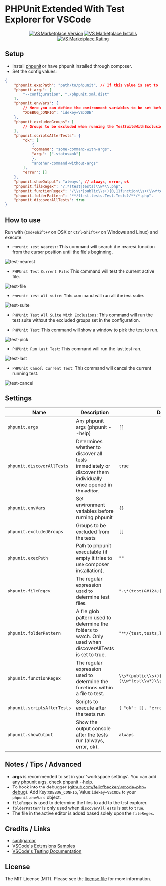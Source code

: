 # PHPUnit Extended With Test Explorer for VSCode

<p align="center">
  <a href="https://marketplace.visualstudio.com/items?itemName=RobertOstermann.phpunit-extended-test-explorer"><img src="https://vsmarketplacebadge.apphb.com/version-short/RobertOstermann.phpunit-extended-test-explorer.svg" alt="VS Marketplace Version"></a>
  <a href="https://marketplace.visualstudio.com/items?itemName=RobertOstermann.phpunit-extended-test-explorer"><img src="https://vsmarketplacebadge.apphb.com/installs-short/RobertOstermann.phpunit-extended-test-explorer.svg" alt="VS Marketplace Installs"></a>
  <a href="https://marketplace.visualstudio.com/items?itemName=RobertOstermann.phpunit-extended-test-explorer"><img src="https://vsmarketplacebadge.apphb.com/rating-short/RobertOstermann.phpunit-extended-test-explorer.svg" alt="VS Marketplace Rating"></a>
</p>

## Setup

- Install [phpunit](https://phpunit.de/) or have phpunit installed through composer.
- Set the config values:

```JSON
{
    "phpunit.execPath": "path/to/phpunit", // If this value is set to '' it will try to use the composer phpunit installation.
    "phpunit.args": [
        "--configuration", "./phpunit.xml.dist"
    ],
    "phpunit.envVars": {
        // Here you can define the environment variables to be set before executing phpunit
        "XDEBUG_CONFIG": "idekey=VSCODE"
    },
    "phpunit.excludedGroups": [
        // Groups to be excluded when running the TestSuiteWithExclusions command
    ],
    "phpunit.scriptsAfterTests": {
        "ok": [
            {
            "command": "some-command-with-args",
            "args": ["-status=ok"]
            },
            "another-command-without-args"
        ],
        "error": []
    },
    "phpunit.showOutput": "always", // always, error, ok
    "phpunit.fileRegex": "/.*(test|tests)\\w*\\.php",
    "phpunit.functionRegex": "/\\s*(public\\s+){0,1}function\\s+(\\w*test\\w*)\\s*\\(",
    "phpunit.folderPattern": "**/{test,tests,Test,Tests}/**/*.php",
    "phpunit.discoverAllTests": true
}
```

## How to use

Run with (`Cmd+Shift+P` on OSX or `Ctrl+Shift+P` on Windows and Linux) and execute:

- `PHPUnit Test Nearest`: This command will search the nearest function from the cursor position until the file's beginning.

![test-nearest](images/test-nearest.gif)

- `PHPUnit Test Current File`: This command will test the current active file.

![test-file](images/test-file.gif)

- `PHPUnit Test All Suite`: This command will run all the test suite.

![test-suite](images/test-suite.gif)

- `PHPUnit Test All Suite With Exclusions`: This command will run the test suite without the excluded groups set in the configuration.

- `PHPUnit Test`: This command will show a window to pick the test to run.

![test-pick](images/test-pick.gif)

- `PHPUnit Run Last Test`: This command will run the last test ran.

![test-last](images/test-last.gif)

- `PHPUnit Cancel Current Test`: This command will cancel the current running test.

![test-cancel](images/test-cancel.gif)

## Settings

| Name                        | Description                                                                                                   | Default                                                  |
| --------------------------- | ------------------------------------------------------------------------------------------------------------- | -------------------------------------------------------- |
| `phpunit.args`              | Any phpunit args (phpunit --help)                                                                             | `[]`                                                     |
| `phpunit.discoverAllTests`  | Determines whether to discover all tests immediately or discover them individually once opened in the editor. | `true`                                                   |
| `phpunit.envVars`           | Set environment variables before running phpunit                                                              | `{}`                                                     |
| `phpunit.excludedGroups`    | Groups to be excluded from the tests                                                                          | `[]`                                                     |
| `phpunit.execPath`          | Path to phpunit executable (if empty it tries to use composer installation).                                  | `""`                                                     |
| `phpunit.fileRegex`         | The regular expression used to determine test files.                                                          | `".\*(test(&#124;)tests)\\w\*\\.php"`                    |
| `phpunit.folderPattern`     | A file glob pattern used to determine the folders to watch. Only used when discoverAllTests is set to true.   | `"**/{test,tests,Test,Tests}/**/*.php"`                  |
| `phpunit.functionRegex`     | The regular expression used to determine the functions within a file to test.                                 | `\\s*(public\\s+){0,1}function\\s+(\\w*test\\w*)\\s*\\(` |
| `phpunit.scriptsAfterTests` | Scripts to execute after the tests run                                                                        | `{ "ok": [], "error": []}`                               |
| `phpunit.showOutput`        | Show the output console after the tests run (always, error, ok).                                              | `always`                                                 |

## Notes / Tips / Advanced

- **args** is recommended to set in your 'workspace settings'. You can add any phpunit args, check phpunit --help.
- To hook into the debugger ([github.com/felixfbecker/vscode-php-debug](https://github.com/felixfbecker/vscode-php-debug)). Add Key:`XDEBUG_CONFIG`, Value:`idekey=VSCODE` to your `phpunit.envVars` object.
- `fileRegex` is used to determine the files to add to the test explorer.
- `folderPattern` is only used when `discoverAllTests` is set to `true`.
- The file in the active editor is added based solely upon the `fileRegex`.

## Credits / Links

- [santigarcor](https://github.com/santigarcor/vscode-phpunit-extended)
- [VSCode's Extensions Samples](https://github.com/microsoft/vscode-extension-samples/tree/main/test-provider-sample)
- [VSCode's Testing Documentation](https://code.visualstudio.com/api/extension-guides/testing)

## License

The MIT License (MIT). Please see the [license file](LICENSE.md) for more information.
